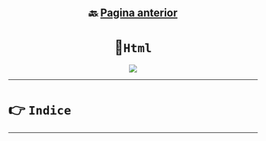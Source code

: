 <div align="center">

## 🔙 [Pagina anterior](https://github.com/NomaDiix/Working)


# 📌`Html`

<img src="https://media.giphy.com/media/A5ffIYwJoEpVcMOYiO/giphy.gif"/>
</div>


---

# 👉 `Indice`

---

